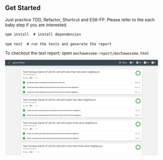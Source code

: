 ## Get Started

Just practice TDD, Refactor, Shortcut and ES6-FP. Please refer to the each baby step if you are interested.

```
npm install  # install dependencies

npm test  # run the tests and generate the report
```

To checkout the test report: open `mochawesome-report/mochawesome.html`

![](img/test_result.png)


